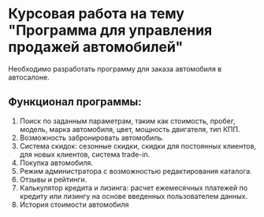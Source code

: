 # Курсовая работа на тему "Программа для управления продажей автомобилей"
Необходимо разработать программу для заказа автомобиля в автосалоне.
## Функционал программы:
1. Поиск по заданным параметрам, таким как стоимость, пробег, модель, марка автомобиля, цвет, мощность двигателя, тип КПП.
2. Возможность забронировать автомобиль.
3. Система скидок: сезонные скидки, скидки для постоянных клиентов, для новых клиентов, система trade-in.
4. Покупка автомобиля.
5. Режим администратора с возможностью редактирования каталога.
7. Отзывы и рейтинги.
8. Калькулятор кредита и лизинга: расчет ежемесячных платежей по кредиту или лизингу на основе введенных пользователем данных.
9. История стоимости автомобиля